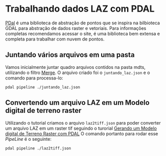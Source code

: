 # Trabalhando dados LAZ com PDAL

[PDal](https://pdal.io/) é uma biblioteca de abstração de pontos que se inspira na bilbioteca GDAL para abstração de dados raster e vetoriais. Para informações completas recomendamos acessar o site, é uma biblioteca bem extensa e completa para trabalhar com nuvem de pontos.

## Juntando vários arquivos em uma pasta

Vamos inicialmente juntar quadro arquivos contidos na pasta mdts, utilizando o filtro [Merge](https://pdal.io/stages/filters.merge.html). O arquivo criado foi o `juntando_laz.json` e o comando para processa-lo:

`pdal pipeline ./juntando_laz.json`

## Convertendo um arquivo LAZ em um Modelo digital de terreno raster

Utilizando o tutorial criamos o arquivo `laz2tiff.json` para poder converter um arquivo LAZ em um raster tif seguindo o turorial [Gerando um Modelo digital de Terreno Raster com PDAL](https://pdal.io/workshop/exercises/analysis/dtm/dtm.html)
O comando portanto para rodar esse _PipeLine_ é o seguinte:

`pdal pipeline ./laz2tiff.json`

